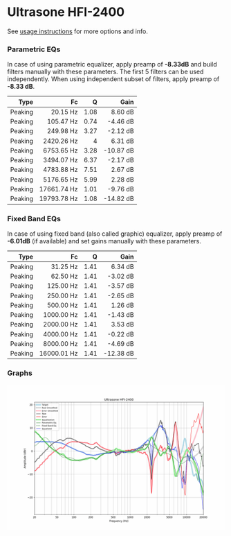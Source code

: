 # Ultrasone HFI-2400
See [usage instructions](https://github.com/jaakkopasanen/AutoEq#usage) for more options and info.

### Parametric EQs
In case of using parametric equalizer, apply preamp of **-8.33dB** and build filters manually
with these parameters. The first 5 filters can be used independently.
When using independent subset of filters, apply preamp of **-8.33 dB**.

| Type    | Fc          |    Q | Gain      |
|--------:|------------:|-----:|----------:|
| Peaking | 20.15 Hz    | 1.08 | 8.60 dB   |
| Peaking | 105.47 Hz   | 0.74 | -4.46 dB  |
| Peaking | 249.98 Hz   | 3.27 | -2.12 dB  |
| Peaking | 2420.26 Hz  | 4    | 6.31 dB   |
| Peaking | 6753.65 Hz  | 3.28 | -10.87 dB |
| Peaking | 3494.07 Hz  | 6.37 | -2.17 dB  |
| Peaking | 4783.88 Hz  | 7.51 | 2.67 dB   |
| Peaking | 5176.65 Hz  | 5.99 | 2.28 dB   |
| Peaking | 17661.74 Hz | 1.01 | -9.76 dB  |
| Peaking | 19793.78 Hz | 1.08 | -14.82 dB |

### Fixed Band EQs
In case of using fixed band (also called graphic) equalizer, apply preamp of **-6.01dB**
(if available) and set gains manually with these parameters.

| Type    | Fc          |    Q | Gain      |
|--------:|------------:|-----:|----------:|
| Peaking | 31.25 Hz    | 1.41 | 6.34 dB   |
| Peaking | 62.50 Hz    | 1.41 | -3.02 dB  |
| Peaking | 125.00 Hz   | 1.41 | -3.57 dB  |
| Peaking | 250.00 Hz   | 1.41 | -2.65 dB  |
| Peaking | 500.00 Hz   | 1.41 | 1.26 dB   |
| Peaking | 1000.00 Hz  | 1.41 | -1.43 dB  |
| Peaking | 2000.00 Hz  | 1.41 | 3.53 dB   |
| Peaking | 4000.00 Hz  | 1.41 | -0.22 dB  |
| Peaking | 8000.00 Hz  | 1.41 | -4.69 dB  |
| Peaking | 16000.01 Hz | 1.41 | -12.38 dB |

### Graphs
![](./Ultrasone%20HFI-2400.png)
